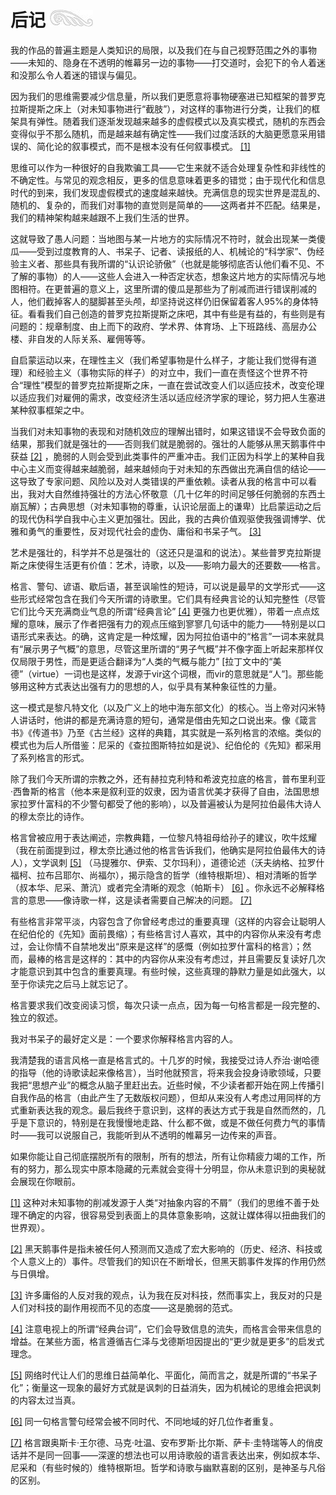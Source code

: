 # 后记 ![](images/Image00106_jpg)

我的作品的普遍主题是人类知识的局限，以及我们在与自己视野范围之外的事物——未知的、隐身在不透明的帷幕另一边的事物——打交道时，会犯下的令人着迷和没那么令人着迷的错误与偏见。

因为我们的思维需要减少信息量，所以我们更愿意将事物硬塞进已知框架的普罗克拉斯提斯之床上（对未知事物进行“截肢”），对这样的事物进行分类，让我们的框架具有弹性。随着我们逐渐发现越来越多的虚假模式以及真实模式，随机的东西会变得似乎不那么随机，而是越来越有确定性——我们过度活跃的大脑更愿意采用错误的、简化论的叙事模式，而不是根本没有任何叙事模式。 [[1]](160_后记.md#note23n)

思维可以作为一种很好的自我欺骗工具——它生来就不适合处理复杂性和非线性的不确定性。与常见的观念相反，更多的信息意味着更多的错觉；由于现代化和信息时代的到来，我们发现虚假模式的速度越来越快。充满信息的现实世界是混乱的、随机的、复杂的，而我们对事物的直觉则是简单的——这两者并不匹配。结果是，我们的精神架构越来越跟不上我们生活的世界。

这就导致了愚人问题：当地图与某一片地方的实际情况不符时，就会出现某一类傻瓜——受到过度教育的人、书呆子、记者、读报纸的人、机械论的“科学家”、伪经验主义者、那些具有我所谓的“认识论骄傲”（也就是能够彻底否认他们看不见、不了解的事物）的人——这些人会进入一种否定状态，想象这片地方的实际情况与地图相符。在更普遍的意义上，这里所谓的傻瓜是那些为了削减而进行错误削减的人，他们截掉客人的腿脚甚至头颅，却坚持说这样仍旧保留着客人95%的身体特征。看看我们自己创造的普罗克拉斯提斯之床吧，其中有些是有益的，有些则是有问题的：规章制度、由上而下的政府、学术界、体育场、上下班路线、高层办公楼、非自发的人际关系、雇佣等等。

自启蒙运动以来，在理性主义（我们希望事物是什么样子，才能让我们觉得有道理）和经验主义（事物实际的样子）的对立中，我们一直在责怪这个世界不符合“理性”模型的普罗克拉斯提斯之床，一直在尝试改变人们以适应技术，改变伦理以适应我们对雇佣的需求，改变经济生活以适应经济学家的理论，努力把人生塞进某种叙事框架之中。

当我们对未知事物的表现和对随机效应的理解出错时，如果这错误不会导致负面的结果，那我们就是强壮的——否则我们就是脆弱的。强壮的人能够从黑天鹅事件中获益 [[2]](160_后记.md#note24n) ，脆弱的人则会受到此类事件的严重冲击。我们正因为科学上的某种自我中心主义而变得越来越脆弱，越来越倾向于对未知的东西做出充满自信的结论——这导致了专家问题、风险以及对人类错误的严重依赖。读者从我的格言中可以看出，我对大自然维持强壮的方法心怀敬意（几十亿年的时间足够任何脆弱的东西土崩瓦解）；古典思想（对未知事物的尊重，认识论层面上的谦卑）比启蒙运动之后的现代伪科学自我中心主义更加强壮。因此，我的古典价值观驱使我强调博学、优雅和勇气的重要性，反对现代社会的虚伪、庸俗和书呆子气。 [[3]](160_后记.md#note25n)

艺术是强壮的，科学并不总是强壮的（这还只是温和的说法）。某些普罗克拉斯提斯之床使得生活更有价值：艺术，诗歌，以及——影响力最大的还要数——格言。

格言、警句、谚语、歇后语，甚至讽喻性的短诗，可以说是最早的文学形式——这些形式经常包含在我们今天所谓的诗歌里。它们具有经典言论的认知完整性（尽管它们比今天充满商业气息的所谓“经典言论” [[4]](160_后记.md#note26n) 更强力也更优雅），带着一点点炫耀的意味，展示了作者把强有力的观点压缩到寥寥几句话中的能力——特别是以口语形式来表达。的确，这肯定是一种炫耀，因为阿拉伯语中的“格言”一词本来就具有“展示男子气概”的意思，尽管这里所谓的“男子气概”并不像字面上听起来那样仅仅局限于男性，而是更适合翻译为“人类的气概与能力” [拉丁文中的“美德”（virtue）一词也是这样，发源于vir这个词根，而vir的意思就是“人”]。那些能够用这种方式表达出强有力的思想的人，似乎具有某种象征性的力量。

这一模式是黎凡特文化（以及广义上的地中海东部文化）的核心。当上帝对闪米特人讲话时，他讲的都是充满诗意的短句，通常是借由先知之口说出来。像《箴言书》《传道书》乃至《古兰经》这样的典籍，其实就是一系列格言的浓缩。类似的模式也为后人所借鉴：尼采的《查拉图斯特拉如是说》、纪伯伦的《先知》都采用了系列格言的形式。

除了我们今天所谓的宗教之外，还有赫拉克利特和希波克拉底的格言，普布里利亚·西鲁斯的格言（他本来是叙利亚的奴隶，因为语言优美才获得了自由，法国思想家拉罗什富科的不少警句都受了他的影响），以及普遍被认为是阿拉伯最伟大诗人的穆太奈比的诗作。

格言曾被应用于表达阐述，宗教典籍，一位黎凡特祖母给孙子的建议，吹牛炫耀（我在前面提到过，穆太奈比通过他的格言告诉我们，他确实是阿拉伯最伟大的诗人），文学讽刺 [[5]](160_后记.md#note27n) （马提雅尔、伊索、艾尔玛利），道德论述（沃夫纳格、拉罗什福柯、拉布吕耶尔、尚福尔），揭示隐含的哲学（维特根斯坦）、相对清晰的哲学（叔本华、尼采、萧沆）或者完全清晰的观念（帕斯卡） [[6]](160_后记.md#note28n) 。你永远不必解释格言的意思——像诗歌一样，这是读者需要自己解决的问题。 [[7]](160_后记.md#note29n)

有些格言非常平淡，内容包含了你曾经考虑过的重要真理（这样的内容会让聪明人在纪伯伦的《先知》面前畏缩）；有些格言讨人喜欢，其中的内容你从来没有考虑过，会让你情不自禁地发出“原来是这样”的感慨（例如拉罗什富科的格言）；然而，最棒的格言是这样的：其中的内容你从来没有考虑过，并且需要反复读好几次才能意识到其中包含的重要真理。有些时候，这些真理的静默力量是如此强大，以至于你读完之后马上就忘记了。

格言要求我们改变阅读习惯，每次只读一点点，因为每一句格言都是一段完整的、独立的叙述。

我对书呆子的最好定义是：一个要求你解释格言内容的人。

我清楚我的语言风格一直是格言式的。十几岁的时候，我接受过诗人乔治·谢哈德的指导（他的诗歌读起来像格言），当时他就预言，将来我会投身诗歌领域，只要我把“思想产业”的概念从脑子里赶出去。近些时候，不少读者都开始在网上传播引自我作品的格言（由此产生了无数版权问题），但却从来没有人考虑过用同样的方式重新表达我的观念。最后我终于意识到，这样的表达方式于我是自然而然的，几乎是下意识的，特别是在我慢慢地走路、什么都不做，或是不做任何费力气的事情时——我可以说服自己，我能听到从不透明的帷幕另一边传来的声音。

如果你能让自己彻底摆脱所有的限制，所有的想法，所有让你精疲力竭的工作，所有的努力，那么现实中原本隐藏的元素就会变得十分明显，你从未意识到的奥秘就会展现在你眼前。

[[1]](160_后记.md#note23) 这种对未知事物的削减发源于人类“对抽象内容的不屑”（我们的思维不善于处理不确定的内容，很容易受到表面上的具体意象影响，这就让媒体得以扭曲我们的世界观）。

[[2]](160_后记.md#note24) 黑天鹅事件是指未被任何人预测而又造成了宏大影响的（历史、经济、科技或个人意义上的）事件。尽管我们的知识在不断增长，但黑天鹅事件发挥的作用仍然与日俱增。

[[3]](160_后记.md#note25) 许多庸俗的人反对我的观点，认为我在反对科技，然而事实上，我反对的只是人们对科技的副作用视而不见的态度——这是脆弱的范式。

[[4]](160_后记.md#note26) 注意电视上的所谓“经典台词”，它们会导致信息的流失，而格言会带来信息的增益。在某些方面，格言遵循吉仁泽与戈德斯坦因提出的“更少就是更多”的启发式理念。

[[5]](160_后记.md#note27) 网络时代让人们的思维日益简单化、平面化，简而言之，就是所谓的“书呆子化”；衡量这一现象的最好方式就是讽刺的日益消失，因为机械论的思维会把讽刺的内容太过当真。

[[6]](160_后记.md#note28) 同一句格言警句经常会被不同时代、不同地域的好几位作者重复。

[[7]](160_后记.md#note29) 格言跟奥斯卡·王尔德、马克·吐温、安布罗斯·比尔斯、萨卡·圭特瑞等人的俏皮话并不是同一回事——深邃的想法也可以用诗歌般的语言表达出来，例如叔本华、尼采和（有些时候的）维特根斯坦。哲学和诗歌与幽默喜剧的区别，是神圣与凡俗的区别。
